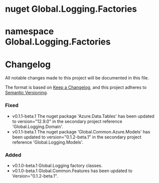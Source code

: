 # nuget Global.Logging.Factories

# namespace Global.Logging.Factories

# Changelog

All notable changes made to this project will be documented in this file.


The format is based on [Keep a Changelog](https://keepachangelog.com/en/1.1.0/),
and this project adheres to [Semantic Versioning](https://semver.org/spec/v2.0.0.html).

### Fixed
- v0.1.1-beta.1 The nuget package 'Azure.Data.Tables' has been updated to version="12.9.0" in the secondary project reference 'Global.Logging.Domain'.
- v0.1.1-beta.1 The nuget package 'Global.Common.Azure.Models' has been updated to version="0.1.2-beta.1" in the secondary project reference 'Global.Logging.Models'.

### Added
- v0.1.0-beta.1 Global.Logging factory classes.
- v0.1.0-beta.1 Global.Common.Features has been updated to Version="0.1.2-beta.1".